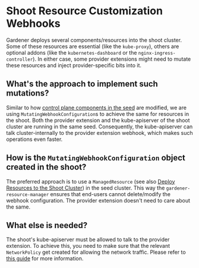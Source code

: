 # Shoot Resource Customization Webhooks

Gardener deploys several components/resources into the shoot cluster.
Some of these resources are essential (like the `kube-proxy`), others are optional addons (like the `kubernetes-dashboard` or the `nginx-ingress-controller`).
In either case, some provider extensions might need to mutate these resources and inject provider-specific bits into it.

## What's the approach to implement such mutations?

Similar to how [control plane components in the seed](controlplane-webhooks.md) are modified, we are using `MutatingWebhookConfiguration`s to achieve the same for resources in the shoot.
Both the provider extension and the kube-apiserver of the shoot cluster are running in the same seed.
Consequently, the kube-apiserver can talk cluster-internally to the provider extension webhook, which makes such operations even faster.

## How is the `MutatingWebhookConfiguration` object created in the shoot?

The preferred approach is to use a `ManagedResource` (see also [Deploy Resources to the Shoot Cluster](managedresources.md)) in the seed cluster.
This way the `gardener-resource-manager` ensures that end-users cannot delete/modify the webhook configuration.
The provider extension doesn't need to care about the same.

## What else is needed?

The shoot's kube-apiserver must be allowed to talk to the provider extension.
To achieve this, you need to make sure that the relevant `NetworkPolicy` get created for allowing the network traffic.
Please refer to [this guide](../usage/network_policies.md#webhook-servers) for more information.
